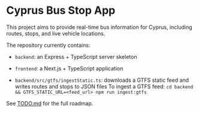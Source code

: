 # Cyprus Bus Stop App

This project aims to provide real-time bus information for Cyprus, including routes, stops, and live vehicle locations.

The repository currently contains:

- `backend`: an Express + TypeScript server skeleton
- `frontend`: a Next.js + TypeScript application

- `backend/src/gtfs/ingestStatic.ts`: downloads a GTFS static feed and writes routes and stops to JSON files
To ingest a GTFS feed: `cd backend && GTFS_STATIC_URL=<feed_url> npm run ingest:gtfs`

See [TODO.md](TODO.md) for the full roadmap.
